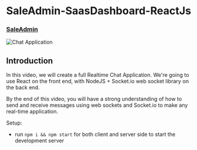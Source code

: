 # SaleAdmin-SaasDashboard-ReactJs

### [SaleAdmin](https://saleadmin-saasdashboard.netlify.app)

![Chat Application](https://i.postimg.cc/9Qf57qcD/Screenshot-16.png)

## Introduction

In this video, we will create a full Realtime Chat Application. We're going to use  React on the front end, with NodeJS + Socket.io web socket library on the back end. 

By the end of this video, you will have a strong understanding of how to send and receive messages using web sockets and Socket.io to make any real-time application.

Setup:
- run ```npm i && npm start``` for both client and server side to start the development server
